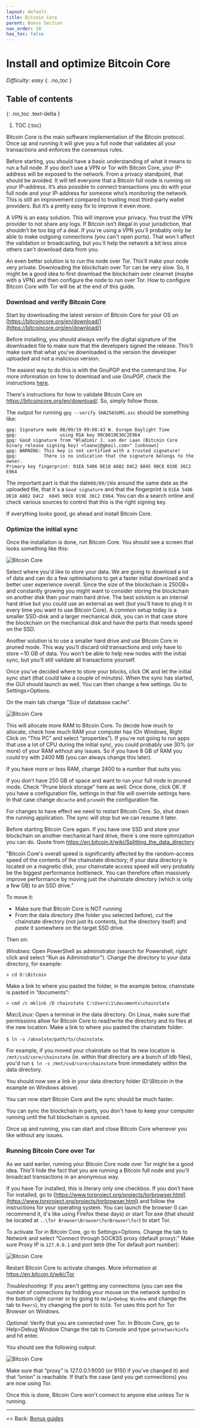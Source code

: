 ```yaml
---
layout: default
title: Bitcoin Core
parent: Bonus Section
nav_order: 10
has_toc: false
---
```


# Install and optimize Bitcoin Core

*Difficulty: easy*
{: .no_toc }

## Table of contents
{: .no_toc .text-delta }

1. TOC
{:toc}

Bitcoin Core is the main software implementation of the Bitcoin protocol. Once up and running it will give you a full node that validates all your transactions and enforces the consensus rules.

Before starting, you should have a basic understanding of what it means to run a full node.
If you don’t use a VPN or Tor with Bitcoin Core, your IP-address will be exposed to the network. From a privacy standpoint, that should be avoided. It will tell everyone that a Bitcoin full node is running on your IP-address. It’s also possible to connect transactions you do with your full node and your IP-address for someone who’s monitoring the network. This is still an improvement compared to trusting most third-party wallet providers. But it’s a pretty easy fix to improve it even more.

A VPN is an easy solution. This will improve your privacy. You trust the VPN provider to not share any logs. If Bitcoin isn’t illegal in your jurisdiction, that shouldn’t be too big of a deal.
If you´re using a VPN you´ll probably only be able to make outgoing connections (you can't open ports). That won´t affect the validation or broadcasting, but you´ll help the network a bit less since others can't download data from you.

An even better solution is to run the node over Tor. This’ll make your node very private. Downloading the blockchain over Tor can be very slow. So, it might be a good idea to first download the blockchain over clearnet (maybe with a VPN) and then configure the node to run over Tor. How to configure Bitcoin Core with Tor will be at the end of this guide.

### Download and verify Bitcoin Core

Start by downloading the latest version of Bitcoin Core for your OS on [https://bitcoincore.org/en/download/](https://bitcoincore.org/en/download/)

Before installing, you should always verify the digital signature of the downloaded file to make sure that the developers signed the release. This'll make sure that what you've downloaded is the version the developer uploaded and not a malicious version.

The easiest way to do this is with the GnuPGP and the command line. For more information on how to download and use GnuPGP, check the instructions [here](https://driftwoodpalace.github.io/Hodl-Guide/hodl-guide_40_multi-sig.html#download-gnupg-for-validating-digital-signatures).

There's instructions for how to validate Bitcoin Core on https://bitcoincore.org/en/download/. So, simply follow those.

The output for running `gpg --verify SHA256SUMS.asc` should be something like:

```
gpg: Signature made 08/09/19 09:08:43 W. Europe Daylight Time
gpg:                using RSA key 90C8019E36C2E964
gpg: Good signature from "Wladimir J. van der Laan (Bitcoin Core binary release signing key) <laanwj@gmail.com>" [unknown]
gpg: WARNING: This key is not certified with a trusted signature!
gpg:          There is no indication that the signature belongs to the owner.
Primary key fingerprint: 01EA 5486 DE18 A882 D4C2 6845 90C8 019E 36C2 E964
```

The important part is that the date`08/09/19`is around the same date as the uploaded file, that it´s a `Good signature` and that the fingerprint is `01EA 5486 DE18 A882 D4C2  6845 90C8 019E 36C2 E964`. You can do a search online and check various sources to control that this is the right signing key. 

If everything looks good, go ahead and install Bitcoin Core.

### Optimize the initial sync

Once the installation is done, run Bitcoin Core. You should see a screen that looks something like this:

![Bitcoin Core](images/61_bitcoin_core.png)

Select where you'd like to store your data. We are going to download a lot of data and can do a few optimisations to get a faster initial download and a better user experience overall. Since the size of the blockchain is 250GB+ and constantly growing you might want to consider storing the blockchain on another disk then your main hard drive. The best solution is an internal hard drive but you could use an external as well (but you’ll have to plug it in every time you want to use Bitcoin Core). A common setup today is a smaller SSD-disk and a larger mechanical disk, you can in that case store the blockchain on the mechanical disk and have the parts that needs speed on the SSD.

Another solution is to use a smaller hard drive and use Bitcoin Core in pruned mode. This way you’ll discard old transactions and only have to store ~10 GB of data. You won’t be able to help new nodes with the initial sync, but you’ll still validate all transactions yourself.

Once you’ve decided where to store your blocks, click OK and let the initial sync start (that could take a couple of minutes). When the sync has started, the GUI should launch as well. You can then change a few settings. Go to Settings>Options.

On the main tab change "Size of database cache".

![Bitcoin Core](images/61_bitcoin_folder.png)

This will allocate more RAM to Bitcoin Core. To decide how much to allocate, 
check how much RAM your computer has (On Windows, Right Click on “This PC” and select “properties”). If you´re not going to run apps that use a lot of CPU during the initial sync, you could probably use 30% (or more) of your RAM without any issues. So if you have 8 GB of RAM you could try with 2400 MB (you can always change this later).

If you have more or less RAM, change 2400 to a number that suits you.

If you don’t have 250 GB of space and want to run your full node in pruned mode. Check "Prune block storage" here as well. Once done, click OK. If you have a configuration file, settings in that file will override settings here. In that case change `dbcache` and `prune`in the configuration file.

For changes to have effect we need to restart Bitcoin Core. So, shut down the running application. The sync will stop but we can resume it later.

Before starting Bitcoin Core again. If you have one SSD and store your blockchain on another mechanical hard drive, there´s one more optimization you can do. Quote from https://en.bitcoin.it/wiki/Splitting_the_data_directory

"Bitcoin Core's overall speed is significantly affected by the random-access speed of the contents of the chainstate directory; if your data directory is located on a magnetic disk, your chainstate access speed will very probably be the biggest performance bottleneck. You can therefore often massively improve performance by moving just the chainstate directory (which is only a few GB) to an SSD drive."

To move it:

* Make sure that Bitcoin Core is NOT running
* From the data directory (the folder you selected before), *cut* the chainstate directory (not just its contents, but the directory itself) and *paste* it somewhere on the target SSD drive.

Then on:

*Windows*: Open PowerShell as administrator (search for Powershell, right click and select “Run as Administrator”).
Change the directory to your data directory, for example:

`> cd D:\Bitcoin`

Make a link to where you pasted the folder, in the example below, chainstate is pasted in “documents”:

`> cmd /c mklink /D chainstate C:\Users\1\documents\chainstate`

*Mac/Linux:* Open a terminal in the data directory. On Linux, make sure that permissions allow for Bitcoin Core to read/write the directory and its files at the new location. Make a link to where you pasted the chainstate folder:

`$ ln -s /absolute/path/to/chainstate`. 

For example, if you moved your chainstate so that its new location is `/mnt/ssd/core/chainstate` (ie. within that directory are a bunch of ldb files), you'd run `$ ln -s /mnt/ssd/core/chainstate` from immediately within the data directory.

You should now see a link in your data directory folder (D:\Bitcoin in the example on Windows above)

You can now start Bitcoin Core and the sync should be much faster.

You can sync the blockchain in parts, you don't have to keep your computer running until the full blockchain is synced.

Once up and running, you can start and close Bitcoin Core whenever you like without any issues.

### Running Bitcoin Core over Tor

As we said earlier, running your Bitcoin Core node over Tor might be a good idea. This'll hide the fact that you are running a Bitcoin full node and you'll broadcast transactions in an anonymous way.

If you have Tor installed, this is literary only one checkbox. 
If you don’t have Tor installed, go to [https://www.torproject.org/projects/torbrowser.html](https://www.torproject.org/projects/torbrowser.html) and follow the instructions for your operating system. You can launch the browser (I can recommend it, it's like using Firefox these days) or start Tor.exe (that should be located at `..\Tor Browser\Browser\TorBrowser\Tor`) to start Tor.

To activate Tor in Bitcoin Core, go to Settings>Options.
Change the tab to Network and select “Connect through SOCKS5 proxy (default proxy):”
Make sure Proxy IP is `127.0.0.1` and port `9050` (the Tor default port number):

![Bitcoin Core](images/61_bitcoin_network.png)

Restart Bitcoin Core to activate changes.
More information at https://en.bitcoin.it/wiki/Tor

*Troubleshooting:* If you aren't getting any connections (you can see the number of connections by holding your mouse on the network symbol in the bottom right corner or by going to `Help>Debug Window` and change the tab to `Peers`), try changing the port to `9150`. Tor uses this port for Tor Browser on Windows.

*Optional*: Verify that you are connected over Tor. In Bitcoin Core, go to Help>Debug Window
Change the tab to Console and type `getnetworkinfo` and hit enter.

You should see the following output:

![Bitcoin Core](images/61_tor.png)

Make sure that “proxy” is 127.0.0.1:9050 (or 9150 if you've changed it) and that “onion” is reachable. If that’s the case (and you get connections) you are now using Tor.

Once this is done, Bitcoin Core won't connect to anyone else unless Tor is running.

---

<< Back: [Bonus guides](hodl-guide_60_bonus.md) 
